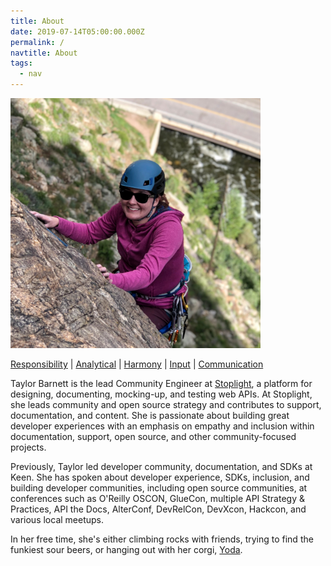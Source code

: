```yaml
---
title: About
date: 2019-07-14T05:00:00.000Z
permalink: /
navtitle: About
tags:
  - nav
---
```

<img src="/static/img/img_3139.jpg" alt="Taylor Climbing in Clear Creek Canyon" width="400"/>

[Responsibility](http://news.gallup.com/businessjournal/706/responsibility.aspx) | [Analytical](http://news.gallup.com/businessjournal/631/analytical.aspx) | [Harmony](http://news.gallup.com/businessjournal/676/harmony.aspx) | [Input](http://news.gallup.com/businessjournal/688/input.aspx) | [Communication](http://news.gallup.com/businessjournal/643/communication.aspx)

Taylor Barnett is the lead Community Engineer at [Stoplight](https://stoplight.io), a platform for designing, documenting, mocking-up, and testing web APIs. At Stoplight, she leads community and open source strategy and contributes to support, documentation, and content. She is passionate about building great developer experiences with an emphasis on empathy and inclusion within documentation, support, open source, and other community-focused projects. 

Previously, Taylor led developer community, documentation, and SDKs at Keen. She has spoken about developer experience, SDKs, inclusion, and building developer communities, including open source communities, at conferences such as O'Reilly OSCON, GlueCon, multiple API Strategy & Practices, API the Docs, AlterConf, DevRelCon, DevXcon, Hackcon, and various local meetups. 

In her free time, she's either climbing rocks with friends, trying to find the funkiest sour beers, or hanging out with her corgi, [Yoda](https://instagram.com/yoda_atx).
